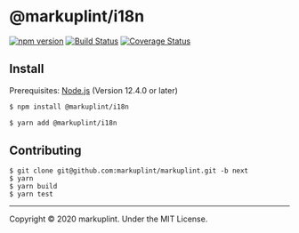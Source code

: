 # @markuplint/i18n

[![npm version](https://badge.fury.io/js/%40markuplint%2Fi18n.svg)](https://www.npmjs.com/package/@markuplint/i18n)
[![Build Status](https://travis-ci.org/markuplint/markuplint.svg?branch=next)](https://travis-ci.org/markuplint/markuplint)
[![Coverage Status](https://coveralls.io/repos/github/markuplint/markuplint/badge.svg?branch=next)](https://coveralls.io/github/markuplint/markuplint?branch=next)

## Install

Prerequisites: [Node.js](https://nodejs.org) (Version 12.4.0 or later)

```sh
$ npm install @markuplint/i18n

$ yarn add @markuplint/i18n
```

## Contributing

```
$ git clone git@github.com:markuplint/markuplint.git -b next
$ yarn
$ yarn build
$ yarn test
```

---

Copyright &copy; 2020 markuplint. Under the MIT License.
